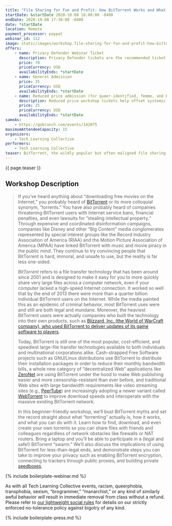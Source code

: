 ```yaml
---
title: "File Sharing for Fun and Profit: How BitTorrent Works and What You Can Do With It"
startDate: &startDate 2020-10-08 16:00:00 -0400
endDate: 2020-10-08 17:30:00 -0400
date: *startDate
location: Remote
payment_processor: paypal
webinar_id: 112
image: static/images/workshop.file-sharing-for-fun-and-profit-how-bittorrent-works-and-what-you-can-do-with-it.rectangle.jpg
offers:
    - name: Privacy Defender Webinar Ticket
      description: Privacy Defender tickets are the recommended ticket type for those who can afford to help fund the digital security and online privacy advocacy communities with their financial resources, are attending the workshop with the support of their employers or other backers, or have other resources available to them. Purchasing tickets at this level makes it possible for us to offer reduced price tickets to those in need.
      price: 70
      priceCurrency: USD
      availabilityEnds: *startDate
    - name: General Admission
      price: 35
      priceCurrency: USD
      availabilityEnds: *startDate
    - name: Reduced price admission (for queer-identified, femme, and BIPOC people)
      description: Reduced price workshop tickets help offset systemic biases prevalent in society and in the technology sector especially.
      price: 25
      priceCurrency: USD
      availabilityEnds: *startDate
sameAs:
    - https://gobrunch.com/events/142075
maximumAttendeeCapacity: 15
organizers:
    - Tech Learning Collective
performers:
    - Tech Learning Collective
teaser: BitTorrent, the wildly popular but often maligned file sharing protocol, is now being used in everything from (legal!) video streaming sites to corporate software update servers, but you wouldn&rsquo;t know that if you only listened to Big Media groups like the RIAA. In this beginner-friendly workshop, we&rsquo;ll bust BitTorrent myths and set the record straight about what &ldquo;torrenting&rdquo; actually is, how it works, and what you can do with it. You&rsquo;ll see how next generation &ldquo;decentralized&rdquo; Web applications are making use of the technology, how companies like Facebook and Blizzard, Inc. use it every day, how to make your own &ldquo;torrents&rdquo; to share files of your own, and how and why some people take protective measures to torrent more privately.
---
```


{{ page.teaser }}

## Workshop Description

> If you&rsquo;ve heard anything about &ldquo;downloading free movies on the Internet,&rdquo; you probably heard of [BitTorrent](https://en.wikipedia.org/wiki/BitTorrent) or its more colloquial synonym, &ldquo;torrents.&rdquo; You have also probably heard of companies threatening BitTorrent users with Internet service bans, financial penalties, and even lawsuits for &ldquo;stealing intellectual property.&ldquo; Through expensive and coordinated disinformation campaigns, companies like Disney and other &ldquo;Big Content&rdquo; media conglomerates represented by special interest groups like the Record Industry Association of America (RIAA) and the Motion Picture Association of America (MPAA) have linked BitTorrent with music and movie piracy in the public mind. They continue to try convincing people that BitTorrent is hard, immoral, and unsafe to use, but the reality is far less one-sided.
>
> *BitTorrent* refers to a file transfer technology that has been around since 2001 and is designed to make it easy for you to more quickly share very large files across a computer network, even if your computer lacked a high-speed Internet connection. It worked so well that by the end of 2013 there were more than a quarter billion individual BitTorrent users on the Internet. While the media painted this as an epidemic of criminal behavior, most BitTorrent uses were and still are both legal and mundane. Moreover, the heaviest BitTorrent users were actually companies who built the technology into their own products, such as [Blizzard, Inc. (the World of WarCraft company), who used BitTorrent to deliver updates of its game software to players](https://www.howtogeek.com/141257/htg-explains-how-does-bittorrent-work/).
>
> Today, BitTorrent is still one of the most popular, cost-efficient, and speediest large-file transfer technologies available to both individuals and multinational corporations alike. Cash-strapped Free Software projects such as GNU/Linux distributions use BitTorrent to distribute their installation packages in order to reduce their monthly bandwidth bills, a whole new category of &ldquo;decentralized Web&rdquo; applications like [ZeroNet](https://zeronet.io/) are using BitTorrent under the hood to make Web publishing easier and more censorship-resistant than ever before, and traditional Web sites with large bandwidth requirements like video streaming sites (e.g., [PeerTube](https://joinpeertube.org/en/)) are increasingly adopting a newer variant called [WebTorrent](https://webtorrent.io/faq) to improve download speeds and interoperate with the massive existing BitTorrent network.
>
> In this beginner-friendly workshop, we&rsquo;ll bust BitTorrent myths and set the record straight about what &ldquo;torrenting&rdquo; actually is, how it works, and what you can do with it. Learn how to find, download, and even create your own torrents so you can share files with friends and colleagues regardless of network obstacles like firewalls or NAT routers. Bring a laptop and you&rsquo;ll be able to participate in a (legal and safe!) BitTorrent &ldquo;swarm.&rdquo; We&rsquo;ll also discuss the implications of using BitTorrent for less-than-legal ends, and demonstrate steps you can take to improve your privacy such as enabling BitTorrent encryption, connecting to trackers through public proxies, and building private [seedboxes](https://seedboxgui.de/).

{% include boilerplate-webinar.md %}

As with all Tech Learning Collective events, racism, queerphobia, transphobia, sexism, &ldquo;brogrammer,&rdquo; &ldquo;manarchist,&rdquo; or any kind of similarly awful behavior *will* result in immediate removal from class without a refund. Please refer to [our lightweight social rules](https://github.com/AnarchoTechNYC/meta/wiki/Social-rules) for details on our strictly enforced no-tolerance policy against bigotry of any kind.

{% include boilerplate-press.md %}
